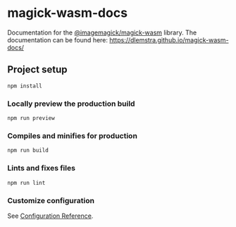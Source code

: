# magick-wasm-docs

Documentation for the [@imagemagick/magick-wasm](https://www.npmjs.com/package/@imagemagick/magick-wasm) library. The documentation can be found here: https://dlemstra.github.io/magick-wasm-docs/

## Project setup
```
npm install
```

### Locally preview the production build
```
npm run preview
```

### Compiles and minifies for production
```
npm run build
```

### Lints and fixes files
```
npm run lint
```

### Customize configuration
See [Configuration Reference](https://cli.vuejs.org/config/).
